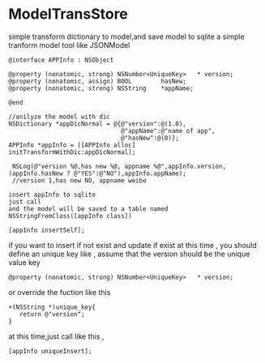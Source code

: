 # ModelTransStore
simple transform dictionary to model,and save model to sqlite
a simple tranform model tool  like JSONModel

~~~~~~~~~~~~~~~~~~~~~~~~~~~~~~~~~~~~~~~~~~~~~~~~~~~~~~~~~~~~~~~
@interface APPInfo : NSObject

@property (nonatomic, strong) NSNumber<UniqueKey>   * version;
@property (nonatomic, assign) BOOL        hasNew;
@property (nonatomic, strong) NSString    *appName;

@end
~~~~~~~~~~~~~~~~~~~~~~~~~~~~~~~~~~~~~~~~~~~~~~~~~~~~~~~~~~~~~~~

~~~~~~~~~~~~~~~~~~~~~~~~~~~~~~~~~~~~~~~~~~~~~~~~~~~~~~~~~~~~~~~
//anilyze the model with dic
NSDictionary *appDicNormal = @{@"version":@(1.0),
                               @"appName":@"name of app",
                               @"hasNew":@(0)};
APPInfo *appInfo = [[APPInfo alloc] initTransformWithDic:appDicNormal];

 NSLog(@"version %@,has new %@, appname %@",appInfo.version,(appInfo.hasNew ? @"YES":@"NO"),appInfo.appName);
 //version 1,has new NO, appname weibo
 ~~~~~~~~~~~~~~~~~~~~~~~~~~~~~~~~~~~~~~~~~~~~~~~~~~~~~~~~~~~~~~~
 
 
 ~~~~~~~~~~~~~~~~~~~~~~~~~~~~~~~~~~~~~~~~~~~~~~~~~~~~~~~~~~~~~~~
 insert appInfo to sqlite
 just call 
 and the model will be saved to a table named NSStringFromClass([appInfo class])
 
 [appInfo insertSelf];
 
 ~~~~~~~~~~~~~~~~~~~~~~~~~~~~~~~~~~~~~~~~~~~~~~~~~~~~~~~~~~~~~~~
 
 
 if you want to insert if not exist and update if exist
 at this time , you should define an unique key like ,
 assume that the version should be the unique value key
 
 ~~~~~~~~~~~~~~~~~~~~~~~~~~~~~~~~~~~~~~~~~~~~~~~~~~~~~~~~~~~~~~~
 @property (nonatomic, strong) NSNumber<UniqueKey>   * version;
 ~~~~~~~~~~~~~~~~~~~~~~~~~~~~~~~~~~~~~~~~~~~~~~~~~~~~~~~~~~~~~~~
 
 or override the fuction like this 
 
 ~~~~~~~~~~~~~~~~~~~~~~~~~~~~~~~~~~~~~~~~~~~~~~~~~~~~~~~~~~~~~~~
 +(NSString *)unique_key{
    return @"version";
}
~~~~~~~~~~~~~~~~~~~~~~~~~~~~~~~~~~~~~~~~~~~~~~~~~~~~~~~~~~~~~~~

at this time,just call like this ,


~~~~~~~~~~~~~~~~~~~~~~~~~~~~~~~~~~~~~~~~~~~~~~~~~~~~~~~~~~~~~~~
[appInfo uniqueInsert];
~~~~~~~~~~~~~~~~~~~~~~~~~~~~~~~~~~~~~~~~~~~~~~~~~~~~~~~~~~~~~~~
